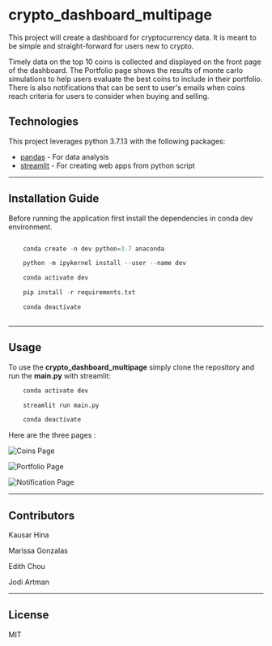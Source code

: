 # crypto_dashboard_multipage


This project will create a dashboard for cryptocurrency data. It is meant to be simple and straight-forward for users new to crypto.  

Timely data on the top 10 coins is collected and displayed on the front page of the dashboard. The Portfolio page shows the results of monte carlo simulations to help users evaluate the best coins to include in their portfolio. There is also notifications that can be sent to user's emails when coins reach criteria for users to consider when buying and selling. 


## Technologies

This project leverages python 3.7.13 with the following packages:

* [pandas](https://pandas.pydata.org/) - For data analysis
* [streamlit](https://streamlit.io/) - For creating web apps from python script

---

## Installation Guide

Before running the application first install the dependencies in conda dev environment.

```python

    conda create -n dev python=3.7 anaconda

    python -m ipykernel install --user --name dev

    conda activate dev

    pip install -r requirements.txt

    conda deactivate 
  
```

---


## Usage

To use the **crypto_dashboard_multipage** simply clone the repository and run the **main.py** with streamlit:

```python
    conda activate dev

    streamlit run main.py

    conda deactivate 
```

Here are the three pages :

![Coins Page ](Images/Coins.png)

![Portfolio Page ](Images/Portfolio.png)

![Notification Page ](Images/Notification.png)


---

## Contributors

Kausar Hina

Marissa Gonzalas

Edith Chou

Jodi Artman

---

## License

MIT

